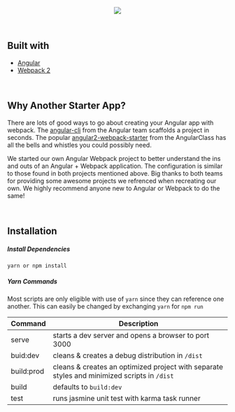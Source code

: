 
 <p align="center">
   <a href="http://thestartuplab.io" target="_blank">
     <img  src="http://res.cloudinary.com/dncekyetl/image/upload/v1487242027/logo-black_f7n3tz.png">
   </a>
   
 </p>
 &nbsp;


## Built with

* [Angular](https://angular.io/)
* [Webpack 2](https://webpack.js.org/)

&nbsp;

## Why Another Starter App? 

There are lots of good ways to go about creating your Angular app with webpack. The [angular-cli](https://github.com/angular/angular-cli) from the Angular team scaffolds a project in seconds. 
The popular [angular2-webpack-starter](https://github.com/AngularClass/angular2-webpack-starter) from the AngularClass has all the bells and whistles you could possibly need. 

We started our own Angular Webpack project to better understand the ins and outs of an Angular + Webpack application. The configuration is similar to those found in both projects mentioned above. Big thanks to both teams for providing some awesome projects we refrenced when recreating our own.
We highly recommend anyone new to Angular or Webpack to do the same!

&nbsp;


## Installation

##### Install Dependencies

``` 
yarn or npm install
```

##### Yarn Commands

Most scripts are only eligible with use of `yarn` since they can reference one another. This can easily be changed by exchanging `yarn` for `npm run`

| Command        | Description  |
| -------------  |-------------| 
| serve      | starts a dev server and opens a browser to port 3000  | 
| buid:dev   | cleans & creates a debug distribution in `/dist`     |    
| build:prod | cleans & creates an optimized project with separate styles and minimized scripts in `/dist`  |  
| build      | defaults to `build:dev` |
| test       | runs jasmine unit test with karma task runner |


